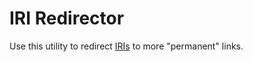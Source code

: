 # IRI Redirector

Use this utility to redirect [IRIs](https://www.ietf.org/rfc/rfc3987.txt) to more "permanent" links.
